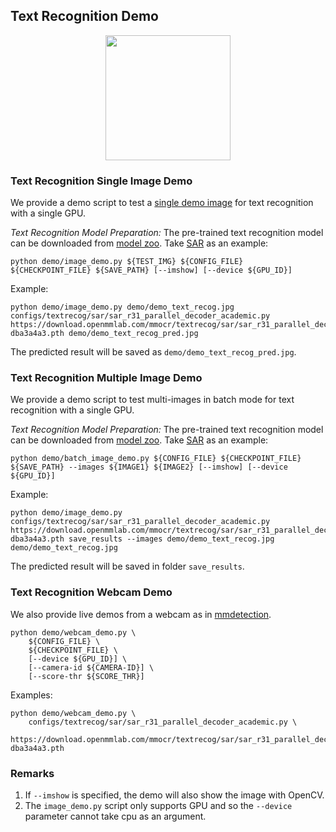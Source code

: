 ## Text Recognition Demo

<div align="center">
    <img src="https://github.com/open-mmlab/mmocr/raw/main/demo/resources/demo_text_recog_pred.jpg" width="200px" alt/><br>

</div>

### Text Recognition Single Image Demo

We provide a demo script to test a [single demo image](/demo/demo_text_recog.jpg) for text recognition with a single GPU.

*Text Recognition Model Preparation:*
The pre-trained text recognition model can be downloaded from [model zoo](https://mmocr.readthedocs.io/en/latest/modelzoo.html).
Take [SAR](/configs/textrecog/sar/sar_r31_parallel_decoder_academic.py) as an example:

```shell
python demo/image_demo.py ${TEST_IMG} ${CONFIG_FILE} ${CHECKPOINT_FILE} ${SAVE_PATH} [--imshow] [--device ${GPU_ID}]
```

Example:

```shell
python demo/image_demo.py demo/demo_text_recog.jpg configs/textrecog/sar/sar_r31_parallel_decoder_academic.py https://download.openmmlab.com/mmocr/textrecog/sar/sar_r31_parallel_decoder_academic-dba3a4a3.pth demo/demo_text_recog_pred.jpg
```

The predicted result will be saved as `demo/demo_text_recog_pred.jpg`.


### Text Recognition Multiple Image Demo

We provide a demo script to test multi-images in batch mode for text recognition with a single GPU.

*Text Recognition Model Preparation:*
The pre-trained text recognition model can be downloaded from [model zoo](https://mmocr.readthedocs.io/en/latest/modelzoo.html).
Take [SAR](/configs/textrecog/sar/sar_r31_parallel_decoder_academic.py) as an example:

```shell
python demo/batch_image_demo.py ${CONFIG_FILE} ${CHECKPOINT_FILE} ${SAVE_PATH} --images ${IMAGE1} ${IMAGE2} [--imshow] [--device ${GPU_ID}]
```

Example:

```shell
python demo/image_demo.py configs/textrecog/sar/sar_r31_parallel_decoder_academic.py https://download.openmmlab.com/mmocr/textrecog/sar/sar_r31_parallel_decoder_academic-dba3a4a3.pth save_results --images demo/demo_text_recog.jpg demo/demo_text_recog.jpg
```

The predicted result will be saved in folder `save_results`.


### Text Recognition Webcam Demo

We also provide live demos from a webcam as in [mmdetection](https://github.com/open-mmlab/mmdetection/blob/a616886bf1e8de325e6906b8c76b6a4924ef5520/docs/1_exist_data_model.md).

```shell
python demo/webcam_demo.py \
    ${CONFIG_FILE} \
    ${CHECKPOINT_FILE} \
    [--device ${GPU_ID}] \
    [--camera-id ${CAMERA-ID}] \
    [--score-thr ${SCORE_THR}]
```

Examples:

```shell
python demo/webcam_demo.py \
    configs/textrecog/sar/sar_r31_parallel_decoder_academic.py \
    https://download.openmmlab.com/mmocr/textrecog/sar/sar_r31_parallel_decoder_academic-dba3a4a3.pth
```

### Remarks

1. If `--imshow` is specified, the demo will also show the image with OpenCV.
2. The `image_demo.py` script only supports GPU and so the `--device` parameter cannot take cpu as an argument.
